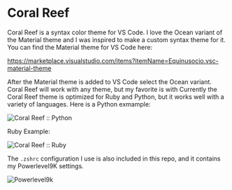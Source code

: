 # Coral Reef
Coral Reef is a syntax color theme for VS Code. I love the Ocean variant of the Material theme and I
was inspired to make a custom syntax theme for it. You can find the Material theme for VS Code here:

https://marketplace.visualstudio.com/items?itemName=Equinusocio.vsc-material-theme

After the Material theme is added to VS Code select the Ocean variant. Coral Reef will work with any theme, but my favorite is with Currently the Coral Reef theme is optimized for Ruby and Python, but it works well with a variety of languages. Here is a Python exmample:

![Coral Reef :: Python](https://i.imgur.com/3XOg1Wq.png)


Ruby Example:

![Coral Reef :: Ruby](https://i.imgur.com/ofRkIHf.png)

The `.zshrc` configuration I use is also included in this repo, and it contains my Powerlevel9K settings.

![Powerlevel9k](https://i.imgur.com/2ic4bDU.png)
